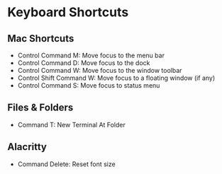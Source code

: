 # Keyboard Shortcuts

## Mac Shortcuts

- Control Command M: Move focus to the menu bar
- Control Command D: Move focus to the dock
- Control Command W: Move focus to the window toolbar
- Control Shift Command W: Move focus to a floating window (if any)
- Control Command S: Move focus to status menu

## Files & Folders

- Command T: New Terminal At Folder

## Alacritty

- Command Delete: Reset font size


